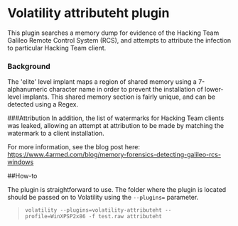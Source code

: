 # Volatility attributeht plugin
This plugin searches a memory dump for evidence of the Hacking Team Galileo Remote Control System (RCS), and attempts to attribute the infection to particular Hacking Team client.


### Background
The 'elite' level implant maps a region of shared memory using a 7-alphanumeric character name in order to prevent the installation of lower-level implants. This shared memory section is fairly unique, and can be detected using a Regex.


###Attribution
In addition, the list of watermarks for Hacking Team clients was leaked, allowing an attempt at attribution to be made by matching the watermark to a client installation.


For more information, see the blog post here: https://www.4armed.com/blog/memory-forensics-detecting-galileo-rcs-windows

##How-to

The plugin is straightforward to use. The folder where the plugin is located should be passed on to Volatility using the `--plugins=` parameter.

> `volatility --plugins=volatility-attributeht --profile=WinXPSP2x86 -f test.raw attributeht`

